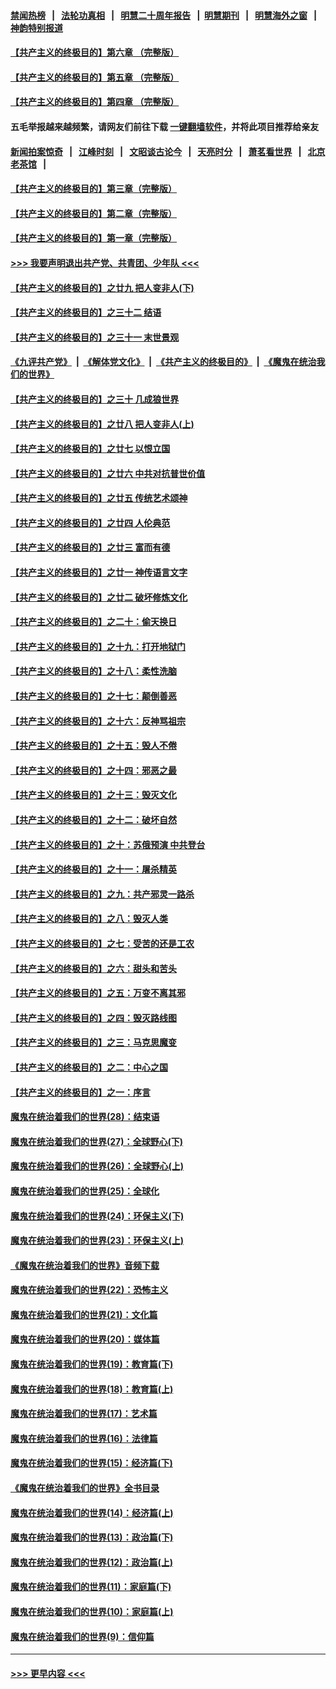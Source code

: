 #### [禁闻热榜](热点新闻.md?=0)  &nbsp;&nbsp;|&nbsp;&nbsp; [法轮功真相](https://github.com/gfw-breaker/truth/blob/master/README.md?=0) &nbsp;&nbsp;|&nbsp;&nbsp; [明慧二十周年报告](https://github.com/gfw-breaker/mh-reports/blob/master/README.md?=0) &nbsp;&nbsp;|&nbsp;&nbsp;[明慧期刊](https://github.com/gfw-breaker/mh-qikan) &nbsp;&nbsp;|&nbsp;&nbsp; [明慧海外之窗](https://github.com/gfw-breaker/mh-news/blob/master/README.md?=0) &nbsp;&nbsp;|&nbsp;&nbsp; [神韵特别报道](https://github.com/gfw-breaker/mh-news/blob/master/shenyun.md?=0)
#### [【共产主义的终极目的】第六章 （完整版）](../pages/nsc422/n11428913.md?t=02271302) 
#### [【共产主义的终极目的】第五章 （完整版）](../pages/nsc422/n11428912.md?t=02271302) 
#### [【共产主义的终极目的】第四章 （完整版）](../pages/nsc422/n11428907.md?t=02271302) 
#### 五毛举报越来越频繁，请网友们前往下载 [一键翻墙软件](https://github.com/gfw-breaker/ssr-accounts)，并将此项目推荐给亲友
#### [新闻拍案惊奇](https://github.com/gfw-breaker/banned-news/blob/master/pages/link4.md) &nbsp;&nbsp;|&nbsp;&nbsp; [江峰时刻](https://github.com/gfw-breaker/banned-news/blob/master/pages/link4.md) &nbsp;&nbsp;|&nbsp;&nbsp; [文昭谈古论今](https://github.com/gfw-breaker/banned-news/blob/master/pages/link4.md) &nbsp;&nbsp;|&nbsp;&nbsp; [天亮时分](https://github.com/gfw-breaker/banned-news/blob/master/pages/link4.md) &nbsp;&nbsp;|&nbsp;&nbsp; [萧茗看世界](https://github.com/gfw-breaker/banned-news/blob/master/pages/link4.md) &nbsp;&nbsp;|&nbsp;&nbsp; [北京老茶馆](https://github.com/gfw-breaker/banned-news/blob/master/pages/link4.md) &nbsp;&nbsp;|&nbsp;&nbsp; 
#### [【共产主义的终极目的】第三章（完整版）](../pages/nsc422/n11428848.md?t=02271302) 
#### [【共产主义的终极目的】第二章（完整版）](../pages/nsc422/n11428831.md?t=02271302) 
#### [【共产主义的终极目的】第一章（完整版）](../pages/nsc422/n11417651.md?t=02271302) 
#### [>>> 我要声明退出共产党、共青团、少年队 <<<](https://github.com/begood0513/goodnews/blob/master/quit/letter.md) 
#### [【共产主义的终极目的】之廿九 把人变非人(下)](../pages/nsc422/n11344140.md?t=02271302) 
#### [【共产主义的终极目的】之三十二 结语](../pages/nsc422/n11360535.md?t=02271302) 
#### [【共产主义的终极目的】之三十一 末世景观](../pages/nsc422/n11351129.md?t=02271302) 
#### [《九评共产党》](https://github.com/begood0513/9ping.md/blob/master/README.md) &nbsp;|&nbsp; [《解体党文化》](../../../../jtdwh.md/blob/master/README.md)  &nbsp;|&nbsp; [《共产主义的终极目的》](../../../../gczydzjmd.md/blob/master/README.md) &nbsp;|&nbsp; [《魔鬼在统治我们的世界》](../../../../mgztzwmdsj.md/blob/master/README.md) 
#### [【共产主义的终极目的】之三十 几成狼世界](../pages/nsc422/n11348280.md?t=02271302) 
#### [【共产主义的终极目的】之廿八 把人变非人(上)](../pages/nsc422/n11340492.md?t=02271302) 
#### [【共产主义的终极目的】之廿七 以恨立国](../pages/nsc422/n11336944.md?t=02271302) 
#### [【共产主义的终极目的】之廿六 中共对抗普世价值](../pages/nsc422/n11324785.md?t=02271302) 
#### [【共产主义的终极目的】之廿五 传统艺术颂神](../pages/nsc422/n11296396.md?t=02271302) 
#### [【共产主义的终极目的】之廿四 人伦典范](../pages/nsc422/n11296397.md?t=02271302) 
#### [【共产主义的终极目的】之廿三 富而有德](../pages/nsc422/n11283598.md?t=02271302) 
#### [【共产主义的终极目的】之廿一 神传语言文字](../pages/nsc422/n11263265.md?t=02271302) 
#### [【共产主义的终极目的】之廿二 破坏修炼文化](../pages/nsc422/n11245728.md?t=02271302) 
#### [【共产主义的终极目的】之二十：偷天换日](../pages/nsc422/n11238846.md?t=02271302) 
#### [【共产主义的终极目的】之十九：打开地狱门](../pages/nsc422/n11206376.md?t=02271302) 
#### [【共产主义的终极目的】之十八：柔性洗脑](../pages/nsc422/n11199994.md?t=02271302) 
#### [【共产主义的终极目的】之十七：颠倒善恶](../pages/nsc422/n11179782.md?t=02271302) 
#### [【共产主义的终极目的】之十六：反神骂祖宗](../pages/nsc422/n11166798.md?t=02271302) 
#### [【共产主义的终极目的】之十五：毁人不倦](../pages/nsc422/n11166792.md?t=02271302) 
#### [【共产主义的终极目的】之十四：邪恶之最](../pages/nsc422/n11150249.md?t=02271302) 
#### [【共产主义的终极目的】之十三：毁灭文化](../pages/nsc422/n11135227.md?t=02271302) 
#### [【共产主义的终极目的】之十二：破坏自然](../pages/nsc422/n11135214.md?t=02271302) 
#### [【共产主义的终极目的】之十：苏俄预演 中共登台](../pages/nsc422/n11118424.md?t=02271302) 
#### [【共产主义的终极目的】之十一：屠杀精英](../pages/nsc422/n11118442.md?t=02271302) 
#### [【共产主义的终极目的】之九：共产邪灵一路杀](../pages/nsc422/n11114139.md?t=02271302) 
#### [【共产主义的终极目的】之八：毁灭人类](../pages/nsc422/n11108503.md?t=02271302) 
#### [【共产主义的终极目的】之七：受苦的还是工农](../pages/nsc422/n11101809.md?t=02271302) 
#### [【共产主义的终极目的】之六：甜头和苦头](../pages/nsc422/n11096971.md?t=02271302) 
#### [【共产主义的终极目的】之五：万变不离其邪](../pages/nsc422/n11091285.md?t=02271302) 
#### [【共产主义的终极目的】之四：毁灭路线图](../pages/nsc422/n11086284.md?t=02271302) 
#### [【共产主义的终极目的】之三：马克思魔变](../pages/nsc422/n11061941.md?t=02271302) 
#### [【共产主义的终极目的】之二：中心之国](../pages/nsc422/n11047728.md?t=02271302) 
#### [【共产主义的终极目的】之一：序言](../pages/nsc422/n11086077.md?t=02271302) 
#### [魔鬼在统治着我们的世界(28)：结束语](../pages/nsc422/n10936246.md?t=02271302) 
#### [魔鬼在统治着我们的世界(27)：全球野心(下)](../pages/nsc422/n10928319.md?t=02271302) 
#### [魔鬼在统治着我们的世界(26)：全球野心(上)](../pages/nsc422/n10900318.md?t=02271302) 
#### [魔鬼在统治着我们的世界(25)：全球化](../pages/nsc422/n10788205.md?t=02271302) 
#### [魔鬼在统治着我们的世界(24)：环保主义(下)](../pages/nsc422/n10695307.md?t=02271302) 
#### [魔鬼在统治着我们的世界(23)：环保主义(上)](../pages/nsc422/n10688613.md?t=02271302) 
#### [《魔鬼在统治着我们的世界》音频下载](../pages/nsc422/n10635553.md?t=02271302) 
#### [魔鬼在统治着我们的世界(22)：恐怖主义](../pages/nsc422/n10614727.md?t=02271302) 
#### [魔鬼在统治着我们的世界(21)：文化篇](../pages/nsc422/n10597706.md?t=02271302) 
#### [魔鬼在统治着我们的世界(20)：媒体篇](../pages/nsc422/n10586579.md?t=02271302) 
#### [魔鬼在统治着我们的世界(19)：教育篇(下)](../pages/nsc422/n10564808.md?t=02271302) 
#### [魔鬼在统治着我们的世界(18)：教育篇(上)](../pages/nsc422/n10526970.md?t=02271302) 
#### [魔鬼在统治着我们的世界(17)：艺术篇](../pages/nsc422/n10499093.md?t=02271302) 
#### [魔鬼在统治着我们的世界(16)：法律篇](../pages/nsc422/n10485969.md?t=02271302) 
#### [魔鬼在统治着我们的世界(15)：经济篇(下)](../pages/nsc422/n10469975.md?t=02271302) 
#### [《魔鬼在统治着我们的世界》全书目录](../pages/nsc422/n10464261.md?t=02271302) 
#### [魔鬼在统治着我们的世界(14)：经济篇(上)](../pages/nsc422/n10457370.md?t=02271302) 
#### [魔鬼在统治着我们的世界(13)：政治篇(下)](../pages/nsc422/n10448270.md?t=02271302) 
#### [魔鬼在统治着我们的世界(12)：政治篇(上)](../pages/nsc422/n10444576.md?t=02271302) 
#### [魔鬼在统治着我们的世界(11)：家庭篇(下)](../pages/nsc422/n10440961.md?t=02271302) 
#### [魔鬼在统治着我们的世界(10)：家庭篇(上)](../pages/nsc422/n10435448.md?t=02271302) 
#### [魔鬼在统治着我们的世界(9)：信仰篇](../pages/nsc422/n10432159.md?t=02271302) 

----
#### [ >>> 更早内容 <<< ](../indexes/nsc422-earlier.md)
